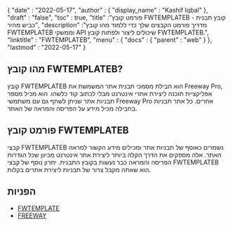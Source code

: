 {
  "date" : "2022-05-17",
  "author" : {
    "display_name" : "Kashif Iqbal"
},
  "draft" : "false",
  "toc" : true,
  "title" :"פורמט קובץ FWTEMPLATEB - קובץ תבנית כביש מהיר",
  "description" :"מדריך פורמט הקבצים שלך כדי ללמוד מהו קובץ FWTEMPLATEB וממשקי API שיכולים ליצור ולפתוח קובץ FWTEMPLATEB.",
  "linktitle" : "FWTEMPLATEB",
  "menu" : {
    "docs" : {
      "parent" : "web"
}
},
  "lastmod" : "2022-05-17"
}

## מהו קובץ FWTEMPLATEB?

קובץ FWTEMPLATEB הוא חבילת מסמכי תבנית אתר המשמשת את Freeway Pro, אפליקציית תוכנה ליצירת אתרי אינטרנט מבלי לכתוב קוד כלשהו. הוא מכיל מספר תבניות אתר שניתן לשתף גם עם משתמשי Freeway Pro אחרים. כל אתר תבניות בחבילה מכיל מידע על הפריסה והמראה של האתר.

## פורמט קובץ FWTEMPLATEB

קבצי FWTEMPLATEB נשמרים כאוסף של תבניות אתר ומכילים מידע הקשור למראה האתר. אלה מספקים את הדרך הקלה ביותר ליצירת אתר אינטרנט מכיוון שכל הגדרות הפריסה והמראה כבר נעשות בקובץ התבנית. יתרון נוסף של קבצי FWTEMPLATEB הוא שאתה מקבל צרור של תבניות ליצירת אתרים בקלות.

## הפניות

* [FWTEMPLATE](/he/web/fwtemplate/)
* [FREEWAY](/he/web/freeway/)

